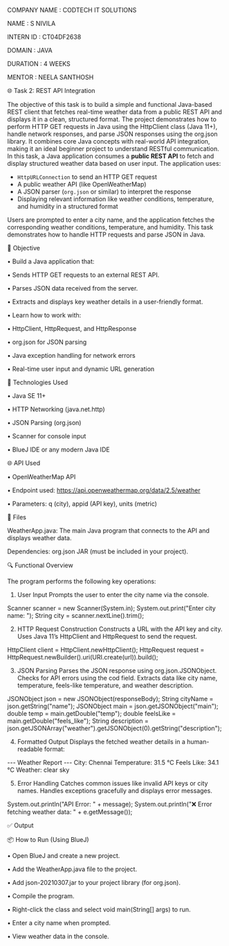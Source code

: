 COMPANY NAME : CODTECH IT SOLUTIONS

NAME : S NIVILA

INTERN ID : CT04DF2638

DOMAIN : JAVA

DURATION : 4 WEEKS

MENTOR : NEELA SANTHOSH

🌐 Task 2: REST API Integration

The objective of this task is to build a simple and functional Java-based REST client that fetches real-time weather data from a public REST API and displays it in a clean, structured format.
The project demonstrates how to perform HTTP GET requests in Java using the HttpClient class (Java 11+), handle network responses, and parse JSON responses using the org.json library. It combines core Java concepts with real-world API integration, making it an ideal beginner project to understand RESTful communication.
In this task, a Java application consumes a **public REST API** to fetch and display structured weather data based on user input. The application uses:

- `HttpURLConnection` to send an HTTP GET request
- A public weather API (like OpenWeatherMap)
- A JSON parser (`org.json` or similar) to interpret the response
- Displaying relevant information like weather conditions, temperature, and humidity in a structured format

Users are prompted to enter a city name, and the application fetches the corresponding weather conditions, temperature, and humidity. This task demonstrates how to handle HTTP requests and parse JSON in Java.

🎯 Objective

• Build a Java application that:

• Sends HTTP GET requests to an external REST API.

• Parses JSON data received from the server.

• Extracts and displays key weather details in a user-friendly format.

• Learn how to work with:

• HttpClient, HttpRequest, and HttpResponse

• org.json for JSON parsing

• Java exception handling for network errors

• Real-time user input and dynamic URL generation

📌 Technologies Used

• Java SE 11+

• HTTP Networking (java.net.http)

• JSON Parsing (org.json)

• Scanner for console input

• BlueJ IDE or any modern Java IDE

🌐 API Used

• OpenWeatherMap API

• Endpoint used: https://api.openweathermap.org/data/2.5/weather

• Parameters: q (city), appid (API key), units (metric)

📂 Files

WeatherApp.java: The main Java program that connects to the API and displays weather data.

Dependencies: org.json JAR (must be included in your project).

🔍 Functional Overview

The program performs the following key operations:

1. User Input
Prompts the user to enter the city name via the console.

Scanner scanner = new Scanner(System.in);
System.out.print("Enter city name: ");
String city = scanner.nextLine().trim();

2. HTTP Request Construction
Constructs a URL with the API key and city.
Uses Java 11’s HttpClient and HttpRequest to send the request.

HttpClient client = HttpClient.newHttpClient();
HttpRequest request = HttpRequest.newBuilder().uri(URI.create(url)).build();

3. JSON Parsing
Parses the JSON response using org.json.JSONObject.
Checks for API errors using the cod field.
Extracts data like city name, temperature, feels-like temperature, and weather description.

JSONObject json = new JSONObject(responseBody);
String cityName = json.getString("name");
JSONObject main = json.getJSONObject("main");
double temp = main.getDouble("temp");
double feelsLike = main.getDouble("feels_like");
String description = json.getJSONArray("weather").getJSONObject(0).getString("description");

4. Formatted Output
Displays the fetched weather details in a human-readable format:

--- Weather Report ---
City: Chennai
Temperature: 31.5 °C
Feels Like: 34.1 °C
Weather: clear sky

5. Error Handling
Catches common issues like invalid API keys or city names.
Handles exceptions gracefully and displays error messages.

System.out.println("API Error: " + message);
System.out.println("❌ Error fetching weather data: " + e.getMessage());

✅ Output



📦 How to Run (Using BlueJ)

• Open BlueJ and create a new project.

• Add the WeatherApp.java file to the project.

• Add json-20210307.jar to your project library (for org.json).

• Compile the program.

• Right-click the class and select void main(String[] args) to run.

• Enter a city name when prompted.

• View weather data in the console.
